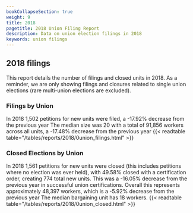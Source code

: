 ```yaml
---
bookCollapseSection: true
weight: 9
title: 2018
pagetitle: 2018 Union Filing Report
description: Data on union election filings in 2018
keywords: union filings
---
```


## 2018 filings

This report details the number of filings and closed units in 2018. As a reminder, we are only showing filings and closures related to single union elections (rare multi-union elections are excluded).

### Filings by Union
In 2018 1,502 petitions for new units were filed, a -17.92% decrease from the previous year The median size was 20 with a total of 91,856 workers across all units, a -17.48% decrease from the previous year
{{< readtable table="/tables/reports/2018/0union_filings.html" >}}

### Closed Elections by Union
In 2018 1,561 petitions for new units were closed (this includes petitions where no election was ever held), with 49.58% closed with a certification order, creating 774 total new units. This was a -16.05% decrease from the previous year in successful union certifications. Overall this represents approximately 48,397 workers, which is a -5.92% decrease from the previous year The median bargaining unit has 18 workers.
{{< readtable table="/tables/reports/2018/0union_closed.html" >}}

